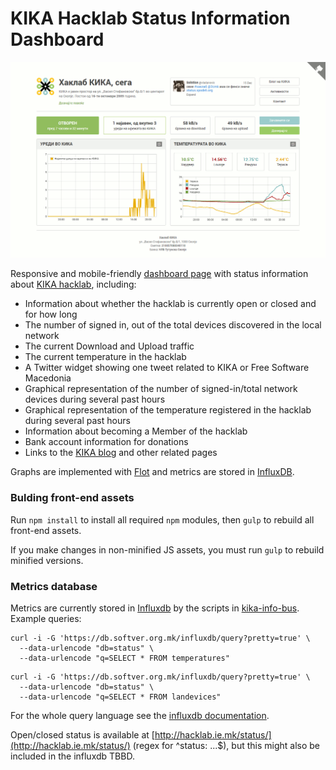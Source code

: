 # KIKA Hacklab Status Information Dashboard

![status.spodeli.org screenshot](img/status-spodeli-org-screenshot.png)

Responsive and mobile-friendly [dashboard page](http://status.spodeli.org/) with status information about [KIKA hacklab](http://b10g.spodeli.org/p/info-in-english.html), including:

* Information about whether the hacklab is currently open or closed and for how long
* The number of signed in, out of the total devices discovered in the local network
* The current Download and Upload traffic
* The current temperature in the hacklab
* A Twitter widget showing one tweet related to KIKA or Free Software Macedonia
* Graphical representation of the number of signed-in/total network devices during several past hours
* Graphical representation of the temperature registered in the hacklab during several past hours
* Information about becoming a Member of the hacklab
* Bank account information for donations
* Links to the [KIKA blog](http://b10g.spodeli.org/) and other related pages

Graphs are implemented with [Flot](http://www.flotcharts.org/) and metrics are stored in [InfluxDB](https://influxdb.com/docs/v0.9/introduction/overview.html).

### Bulding front-end assets

Run `npm install` to install all required `npm` modules, then `gulp` to rebuild all front-end assets.

If you make changes in non-minified JS assets, you must run `gulp` to rebuild minified versions.

### Metrics database
Metrics are currently stored in [Influxdb](https://influxdb.com/docs/v0.9/introduction/overview.html) by the scripts in [kika-info-bus](https://github.com/skopjehacklab/kika-info-bus/tree/master/influxdb-logger). Example queries:

```
curl -i -G 'https://db.softver.org.mk/influxdb/query?pretty=true' \
  --data-urlencode "db=status" \
  --data-urlencode "q=SELECT * FROM temperatures"
```

```
curl -i -G 'https://db.softver.org.mk/influxdb/query?pretty=true' \
  --data-urlencode "db=status" \
  --data-urlencode "q=SELECT * FROM landevices"
```

For the whole query language see the [influxdb documentation](https://influxdb.com/docs/v0.9/guides/querying_data.html).

Open/closed status is available at [http://hacklab.ie.mk/status/](http://hacklab.ie.mk/status/) (regex for ^status: ...$), but this might also be included in the influxdb TBBD.
